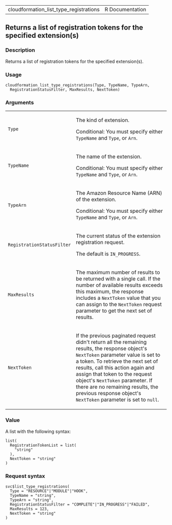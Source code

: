 <table style="width: 100%;">
<tbody>
<tr class="odd">
<td>cloudformation_list_type_registrations</td>
<td style="text-align: right;">R Documentation</td>
</tr>
</tbody>
</table>

## Returns a list of registration tokens for the specified extension(s)

### Description

Returns a list of registration tokens for the specified extension(s).

### Usage

    cloudformation_list_type_registrations(Type, TypeName, TypeArn,
      RegistrationStatusFilter, MaxResults, NextToken)

### Arguments

<table>
<colgroup>
<col style="width: 35%" />
<col style="width: 65%" />
</colgroup>
<tbody>
<tr class="odd">
<td><code
id="cloudformation_list_type_registrations_:_Type">Type</code></td>
<td><p>The kind of extension.</p>
<p>Conditional: You must specify either <code>TypeName</code> and
<code>Type</code>, or <code>Arn</code>.</p></td>
</tr>
<tr class="even">
<td><code
id="cloudformation_list_type_registrations_:_TypeName">TypeName</code></td>
<td><p>The name of the extension.</p>
<p>Conditional: You must specify either <code>TypeName</code> and
<code>Type</code>, or <code>Arn</code>.</p></td>
</tr>
<tr class="odd">
<td><code
id="cloudformation_list_type_registrations_:_TypeArn">TypeArn</code></td>
<td><p>The Amazon Resource Name (ARN) of the extension.</p>
<p>Conditional: You must specify either <code>TypeName</code> and
<code>Type</code>, or <code>Arn</code>.</p></td>
</tr>
<tr class="even">
<td><code
id="cloudformation_list_type_registrations_:_RegistrationStatusFilter">RegistrationStatusFilter</code></td>
<td><p>The current status of the extension registration request.</p>
<p>The default is <code>IN_PROGRESS</code>.</p></td>
</tr>
<tr class="odd">
<td><code
id="cloudformation_list_type_registrations_:_MaxResults">MaxResults</code></td>
<td><p>The maximum number of results to be returned with a single call.
If the number of available results exceeds this maximum, the response
includes a <code>NextToken</code> value that you can assign to the
<code>NextToken</code> request parameter to get the next set of
results.</p></td>
</tr>
<tr class="even">
<td><code
id="cloudformation_list_type_registrations_:_NextToken">NextToken</code></td>
<td><p>If the previous paginated request didn't return all the remaining
results, the response object's <code>NextToken</code> parameter value is
set to a token. To retrieve the next set of results, call this action
again and assign that token to the request object's
<code>NextToken</code> parameter. If there are no remaining results, the
previous response object's <code>NextToken</code> parameter is set to
<code>null</code>.</p></td>
</tr>
</tbody>
</table>

### Value

A list with the following syntax:

    list(
      RegistrationTokenList = list(
        "string"
      ),
      NextToken = "string"
    )

### Request syntax

    svc$list_type_registrations(
      Type = "RESOURCE"|"MODULE"|"HOOK",
      TypeName = "string",
      TypeArn = "string",
      RegistrationStatusFilter = "COMPLETE"|"IN_PROGRESS"|"FAILED",
      MaxResults = 123,
      NextToken = "string"
    )
